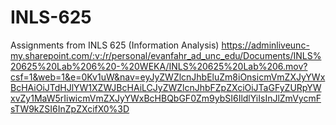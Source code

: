# INLS-625
Assignments from INLS 625 (Information Analysis)
https://adminliveunc-my.sharepoint.com/:v:/r/personal/evanfahr_ad_unc_edu/Documents/INLS%20625%20Lab%206%20-%20WEKA/INLS%20625%20Lab%206.mov?csf=1&web=1&e=0Kv1uW&nav=eyJyZWZlcnJhbEluZm8iOnsicmVmZXJyYWxBcHAiOiJTdHJlYW1XZWJBcHAiLCJyZWZlcnJhbFZpZXciOiJTaGFyZURpYWxvZy1MaW5rIiwicmVmZXJyYWxBcHBQbGF0Zm9ybSI6IldlYiIsInJlZmVycmFsTW9kZSI6InZpZXcifX0%3D
